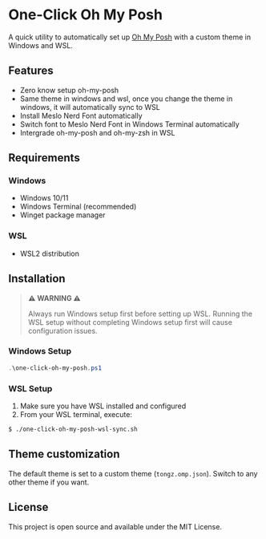 # One-Click Oh My Posh

A quick utility to automatically set up [Oh My Posh](https://ohmyposh.dev/) with a custom theme in Windows and WSL.

## Features

- Zero know setup oh-my-posh
- Same theme in windows and wsl, once you change the theme in windows, it will automatically sync to WSL
- Install Meslo Nerd Font automatically 
- Switch font to Meslo Nerd Font in Windows Terminal automatically
- Intergrade oh-my-posh and oh-my-zsh in WSL

## Requirements

### Windows
- Windows 10/11
- Windows Terminal (recommended)
- Winget package manager

### WSL
- WSL2 distribution

## Installation

> **⚠️ WARNING ⚠️**
>
> Always run Windows setup first before setting up WSL.
> Running the WSL setup without completing Windows setup first will cause configuration issues.

### Windows Setup
```powershell
.\one-click-oh-my-posh.ps1
```

### WSL Setup

1. Make sure you have WSL installed and configured
2. From your WSL terminal, execute:

```bash
$ ./one-click-oh-my-posh-wsl-sync.sh
```

## Theme customization

The default theme is set to a custom theme (`tongz.omp.json`). Switch to any other theme if you want.

## License

This project is open source and available under the MIT License.
